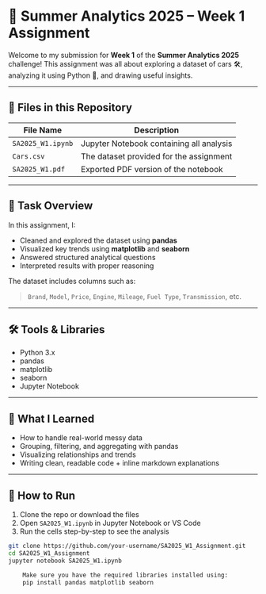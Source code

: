 # 🚗 Summer Analytics 2025 – Week 1 Assignment

Welcome to my submission for **Week 1** of the **Summer Analytics 2025** challenge! This assignment was all about exploring a dataset of cars 🛠️, analyzing it using Python 🐍, and drawing useful insights.

---

## 📂 Files in this Repository

| File Name        | Description                                  |
|------------------|----------------------------------------------|
| `SA2025_W1.ipynb` | Jupyter Notebook containing all analysis     |
| `Cars.csv`        | The dataset provided for the assignment      |
| `SA2025_W1.pdf`   | Exported PDF version of the notebook         |

---

## 📌 Task Overview

In this assignment, I:

- Cleaned and explored the dataset using **pandas**
- Visualized key trends using **matplotlib** and **seaborn**
- Answered structured analytical questions
- Interpreted results with proper reasoning

The dataset includes columns such as:

> `Brand`, `Model`, `Price`, `Engine`, `Mileage`, `Fuel Type`, `Transmission`, etc.

---

## 🛠️ Tools & Libraries

- Python 3.x
- pandas
- matplotlib
- seaborn
- Jupyter Notebook

---

## 🧠 What I Learned

- How to handle real-world messy data
- Grouping, filtering, and aggregating with pandas
- Visualizing relationships and trends
- Writing clean, readable code + inline markdown explanations

---

## 🚀 How to Run

1. Clone the repo or download the files
2. Open `SA2025_W1.ipynb` in Jupyter Notebook or VS Code
3. Run the cells step-by-step to see the analysis

```bash
git clone https://github.com/your-username/SA2025_W1_Assignment.git
cd SA2025_W1_Assignment
jupyter notebook SA2025_W1.ipynb

    Make sure you have the required libraries installed using:
    pip install pandas matplotlib seaborn

